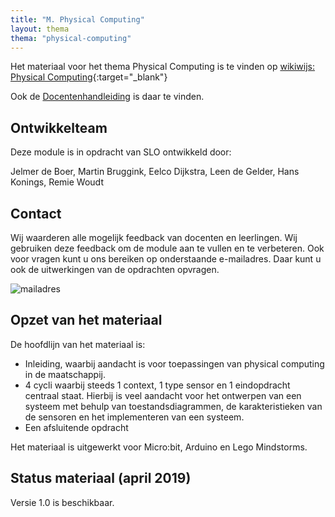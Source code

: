 ```yaml
---
title: "M. Physical Computing"
layout: thema
thema: "physical-computing"
---
```


Het materiaal voor het thema Physical Computing is te vinden op [wikiwijs: Physical Computing](https://maken.wikiwijs.nl/135434/Physical_Computing_geheel){:target="_blank"}

Ook de [Docentenhandleiding](https://maken.wikiwijs.nl/136757/Docentenhandleiding) is daar te vinden.

## Ontwikkelteam

Deze module is in opdracht van SLO ontwikkeld door:

Jelmer de Boer, Martin Bruggink, Eelco Dijkstra, Leen de Gelder, Hans Konings, Remie Woudt

## Contact

Wij waarderen alle mogelijk feedback van docenten en leerlingen.
Wij gebruiken deze feedback om de module aan te vullen en te verbeteren.
Ook voor vragen kunt u ons bereiken op onderstaande e-mailadres.
Daar kunt u ook de uitwerkingen van de opdrachten opvragen.

![mailadres]({{site.baseurl}}/themas/physical-computing/contactadres.png)

## Opzet van het materiaal

De hoofdlijn van het materiaal is:

* Inleiding, waarbij aandacht is voor toepassingen van physical computing in de maatschappij.
* 4 cycli waarbij steeds 1 context, 1 type sensor en 1 eindopdracht centraal staat.
  Hierbij is veel aandacht voor het ontwerpen van een systeem met behulp van toestandsdiagrammen,
  de karakteristieken van de sensoren en het implementeren van een systeem.
* Een afsluitende opdracht

Het materiaal is uitgewerkt voor Micro:bit, Arduino en Lego Mindstorms.

## Status materiaal (april 2019)

Versie 1.0 is beschikbaar.
